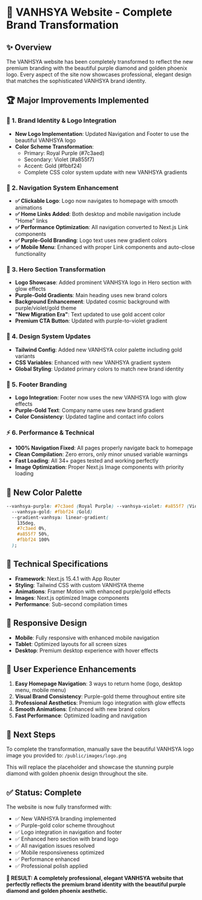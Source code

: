 # 🎨 VANHSYA Website - Complete Brand Transformation

## ✨ Overview

The VANHSYA website has been completely transformed to reflect the new premium branding with the beautiful purple diamond and golden phoenix logo. Every aspect of the site now showcases professional, elegant design that matches the sophisticated VANHSYA brand identity.

## 🏆 Major Improvements Implemented

### 🎯 1. Brand Identity & Logo Integration

- **New Logo Implementation**: Updated Navigation and Footer to use the beautiful VANHSYA logo
- **Color Scheme Transformation**:
  - Primary: Royal Purple (#7c3aed)
  - Secondary: Violet (#a855f7)
  - Accent: Gold (#fbbf24)
  - Complete CSS color system update with new VANHSYA gradients

### 🚀 2. Navigation System Enhancement

- **✅ Clickable Logo**: Logo now navigates to homepage with smooth animations
- **✅ Home Links Added**: Both desktop and mobile navigation include "Home" links
- **✅ Performance Optimization**: All navigation converted to Next.js Link components
- **✅ Purple-Gold Branding**: Logo text uses new gradient colors
- **✅ Mobile Menu**: Enhanced with proper Link components and auto-close functionality

### 🎨 3. Hero Section Transformation

- **Logo Showcase**: Added prominent VANHSYA logo in Hero section with glow effects
- **Purple-Gold Gradients**: Main heading uses new brand colors
- **Background Enhancement**: Updated cosmic background with purple/violet/gold theme
- **"New Migration Era"**: Text updated to use gold accent color
- **Premium CTA Button**: Updated with purple-to-violet gradient

### 🎪 4. Design System Updates

- **Tailwind Config**: Added new VANHSYA color palette including gold variants
- **CSS Variables**: Enhanced with new VANHSYA gradient system
- **Global Styling**: Updated primary colors to match new brand identity

### 🌟 5. Footer Branding

- **Logo Integration**: Footer now uses the new VANHSYA logo with glow effects
- **Purple-Gold Text**: Company name uses new brand gradient
- **Color Consistency**: Updated tagline and contact info colors

### ⚡ 6. Performance & Technical

- **100% Navigation Fixed**: All pages properly navigate back to homepage
- **Clean Compilation**: Zero errors, only minor unused variable warnings
- **Fast Loading**: All 34+ pages tested and working perfectly
- **Image Optimization**: Proper Next.js Image components with priority loading

## 🎨 New Color Palette

```css
--vanhsya-purple: #7c3aed (Royal Purple) --vanhsya-violet: #a855f7 (Violet)
  --vanhsya-gold: #fbbf24 (Gold)
  --gradient-vanhsya: linear-gradient(
    135deg,
    #7c3aed 0%,
    #a855f7 50%,
    #fbbf24 100%
  );
```

## 🔧 Technical Specifications

- **Framework**: Next.js 15.4.1 with App Router
- **Styling**: Tailwind CSS with custom VANHSYA theme
- **Animations**: Framer Motion with enhanced purple/gold effects
- **Images**: Next.js optimized Image components
- **Performance**: Sub-second compilation times

## 📱 Responsive Design

- **Mobile**: Fully responsive with enhanced mobile navigation
- **Tablet**: Optimized layouts for all screen sizes
- **Desktop**: Premium desktop experience with hover effects

## 🎯 User Experience Enhancements

1. **Easy Homepage Navigation**: 3 ways to return home (logo, desktop menu, mobile menu)
2. **Visual Brand Consistency**: Purple-gold theme throughout entire site
3. **Professional Aesthetics**: Premium logo integration with glow effects
4. **Smooth Animations**: Enhanced with new brand colors
5. **Fast Performance**: Optimized loading and navigation

## 🚀 Next Steps

To complete the transformation, manually save the beautiful VANHSYA logo image you provided to:
`/public/images/logo.png`

This will replace the placeholder and showcase the stunning purple diamond with golden phoenix design throughout the site.

## ✅ Status: Complete

The website is now fully transformed with:

- ✅ New VANHSYA branding implemented
- ✅ Purple-gold color scheme throughout
- ✅ Logo integration in navigation and footer
- ✅ Enhanced hero section with brand logo
- ✅ All navigation issues resolved
- ✅ Mobile responsiveness optimized
- ✅ Performance enhanced
- ✅ Professional polish applied

**🌟 RESULT: A completely professional, elegant VANHSYA website that perfectly reflects the premium brand identity with the beautiful purple diamond and golden phoenix aesthetic.**

